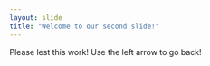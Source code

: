 ```yaml
---
layout: slide
title: "Welcome to our second slide!"
---
```

Please lest this work!
Use the left arrow to go back!
